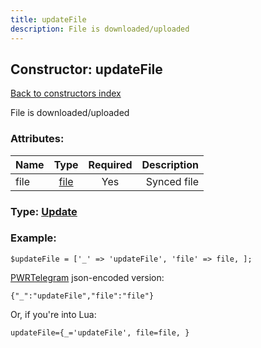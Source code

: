 ```yaml
---
title: updateFile
description: File is downloaded/uploaded
---
```

## Constructor: updateFile  
[Back to constructors index](index.md)



File is downloaded/uploaded

### Attributes:

| Name     |    Type       | Required | Description |
|----------|:-------------:|:--------:|------------:|
|file|[file](../types/file.md) | Yes|Synced file|



### Type: [Update](../types/Update.md)


### Example:

```
$updateFile = ['_' => 'updateFile', 'file' => file, ];
```  

[PWRTelegram](https://pwrtelegram.xyz) json-encoded version:

```
{"_":"updateFile","file":"file"}
```


Or, if you're into Lua:  


```
updateFile={_='updateFile', file=file, }

```


